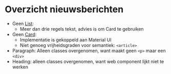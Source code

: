 # Overzicht nieuwsberichten
* Geen [List](https://nl-design-system.github.io/denhaag/?path=/docs/react-data-display-list--default-story):
    * Meer dan drie regels tekst, advies is om Card te gebruiken
* Geen [Card](https://nl-design-system.github.io/denhaag/?path=/docs/react-cards-card--default):
    * Implementatie is gekoppeld aan Material UI
    * Niet genoeg vrijheidsgraden voor semantiek: `<article>`
* Paragraph: Alleen classes overgenomen, want maakt geen `<p>` maar een `<div>`
* Heading: alleen classes overgenomen, want web component lijkt niet te werken
